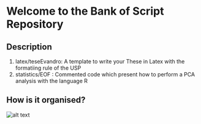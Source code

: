 # Welcome to the Bank of Script Repository
## Description
1. latex/teseEvandro: A template to write your These in Latex with the formatiing rule of the USP
2. statistics/EOF : Commented code which present how to perform a PCA analysis with the language R

## How is it organised?

![alt text](https://github.com/PosCafe/Organization/blob/master/StructureBankscript.png)


